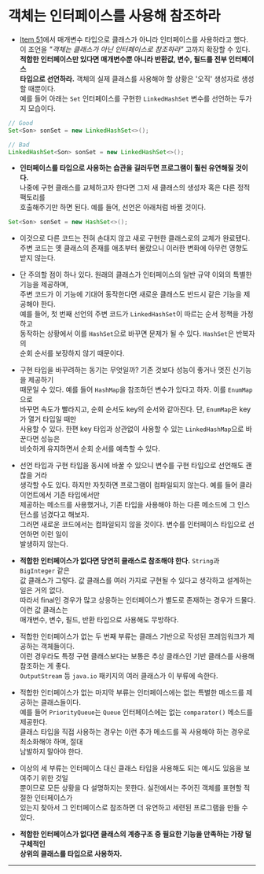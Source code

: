 # 객체는 인터페이스를 사용해 참조하라

- [Item 51](https://github.com/sang-w0o/Study/blob/master/Programming%20Paradigm/Effective%20Java/7.%20%EB%A9%94%EC%86%8C%EB%93%9C/Item%2051.%20%EB%A9%94%EC%86%8C%EB%93%9C%20%EC%8B%9C%EA%B7%B8%EB%8B%88%EC%B2%98%EB%A5%BC%20%EC%8B%A0%EC%A4%91%ED%9E%88%20%EC%84%A4%EA%B3%84%ED%95%98%EB%9D%BC.md)에서 매개변수 타입으로 클래스가 아니라 인터페이스를 사용하라고 했다.  
  이 조언을 _"객체는 클래스가 아닌 인터페이스로 참조하라"_ 고까지 확장할 수 있다.  
  **적합한 인터페이스만 있다면 매개변수뿐 아니라 반환값, 변수, 필드를 전부 인터페이스**  
  **타입으로 선언하라.** 객체의 실제 클래스를 사용해야 할 상황은 '오직' 생성자로 생성할 때뿐이다.  
  예를 들어 아래는 `Set` 인터페이스를 구현한 `LinkedHashSet` 변수를 선언하는 두가지 모습이다.

```java
// Good
Set<Son> sonSet = new LinkedHashSet<>();

// Bad
LinkedHashSet<Son> sonSet = new LinkedHashSet<>();
```

- **인터페이스를 타입으로 사용하는 습관을 길러두면 프로그램이 훨씬 유연해질 것이다.**  
  나중에 구현 클래스를 교체하고자 한다면 그저 새 클래스의 생성자 혹은 다른 정적 팩토리를  
  호출해주기만 하면 된다. 예를 들어, 선언은 아래처럼 바뀔 것이다.

```java
Set<Son> sonSet = new HashSet<>();
```

- 이것으로 다른 코드는 전혀 손대지 않고 새로 구현한 클래스로의 교체가 완료됐다.  
  주변 코드는 옛 클래스의 존재를 애초부터 몰랐으니 이러한 변화에 아무런 영향도 받지 않는다.

- 단 주의할 점이 하나 있다. 원래의 클래스가 인터페이스의 일반 규약 이외의 특별한 기능을 제공하며,  
  주변 코드가 이 기능에 기대어 동작한다면 새로운 클래스도 반드시 같은 기능을 제공해야 한다.  
  예를 들어, 첫 번째 선언의 주변 코드가 `LinkedHashSet`이 따르는 순서 정책을 가정하고  
  동작하는 상황에서 이를 `HashSet`으로 바꾸면 문제가 될 수 있다. `HashSet`은 반복자의  
  순회 순서를 보장하지 않기 때문이다.

- 구현 타입을 바꾸려하는 동기는 무엇일까? 기존 것보다 성능이 좋거나 멋진 신기능을 제공하기  
  때문일 수 있다. 예를 들어 `HashMap`을 참조하던 변수가 있다고 하자. 이를 `EnumMap`으로  
  바꾸면 속도가 빨라지고, 순회 순서도 key의 순서와 같아진다. 단, `EnumMap`은 key가 열거 타입일 때만  
  사용할 수 있다. 한편 key 타입과 상관없이 사용할 수 있는 `LinkedHashMap`으로 바꾼다면 성능은  
  비슷하게 유지하면서 순회 순서를 예측할 수 있다.

- 선언 타입과 구현 타입을 동시에 바꿀 수 있으니 변수를 구현 타입으로 선언해도 괜찮을 거라  
  생각할 수도 있다. 하지만 자칫하면 프로그램이 컴파일되지 않는다. 예를 들어 클라이언트에서 기존 타입에서만  
  제공하는 메소드를 사용했거나, 기존 타입을 사용해야 하는 다른 메소드에 그 인스턴스를 넘겼다고 해보자.  
  그러면 새로운 코드에서는 컴파일되지 않을 것이다. 변수를 인터페이스 타입으로 선언하면 이런 일이  
  발생하지 않는다.

- **적합한 인터페이스가 없다면 당연히 클래스로 참조해야 한다.** `String`과 `BigInteger` 같은  
  값 클래스가 그렇다. 값 클래스를 여러 가지로 구현될 수 있다고 생각하고 설계하는 일은 거의 없다.  
  따라서 final인 경우가 많고 상응하는 인터페이스가 별도로 존재하는 경우가 드물다. 이런 값 클래스는  
  매개변수, 변수, 필드, 반환 타입으로 사용해도 무방하다.

- 적합한 인터페이스가 없는 두 번째 부류는 클래스 기반으로 작성된 프레임워크가 제공하는 객체들이다.  
  이런 경우라도 특정 구현 클래스보다는 보통은 추상 클래스인 기반 클래스를 사용해 참조하는 게 좋다.  
  `OutputStream` 등 `java.io` 패키지의 여러 클래스가 이 부류에 속한다.

- 적합한 인터페이스가 없는 마지막 부류는 인터페이스에는 없는 특별한 메소드를 제공하는 클래스들이다.  
  예를 들어 `PriorityQueue`는 `Queue` 인터페이스에는 없는 `comparator()` 메소드를 제공한다.  
  클래스 타입을 직접 사용하는 경우는 이런 추가 메소드를 꼭 사용해야 하는 경우로 최소화해야 하며, 절대  
  남발하지 말아야 한다.

- 이상의 세 부류는 인터페이스 대신 클래스 타입을 사용해도 되는 예시도 있음을 보여주기 위한 것일  
  뿐이므로 모든 상황을 다 설명하지는 못한다. 실전에서는 주어진 객체를 표현할 적절한 인터페이스가  
  있는지 찾아서 그 인터페이스로 참조하면 더 유연하고 세련된 프로그램을 만들 수 있다.

- **적합한 인터페이스가 없다면 클래스의 계층구조 중 필요한 기능을 만족하는 가장 덜 구체적인**  
  **상위의 클래스를 타입으로 사용하자.**

---
